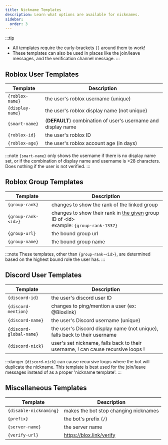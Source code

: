 ```yaml
---
title: Nickname Templates
description: Learn what options are available for nicknames.
sidebar:
  order: 3
---
```


:::tip

- All templates require the curly-brackets `{}` around them to work!
- These templates can also be used in places like the join/leave messages, and the verification channel message.
  :::

## Roblox User Templates

| Template         | Description                                                   |
| ---------------- | ------------------------------------------------------------- |
| `{roblox-name}`  | the user's roblox username (unique)                           |
| `{display-name}` | the user's roblox display name (not unique)                   |
| `{smart-name}`   | (**DEFAULT**) combination of user's username and display name |
| `{roblox-id}`    | the user's roblox ID                                          |
| `{roblox-age}`   | the user's roblox account age (in days)                       |

:::note
`{smart-name}` only shows the username if there is no display name set, or if the combination of display name and username is >28 characters.
Does nothing if the user is not verified.
:::

## Roblox Group Templates

| Template            | Description                                                                                          |
| ------------------- | ---------------------------------------------------------------------------------------------------- |
| `{group-rank}`      | changes to show the rank of the linked group                                                         |
| `{group-rank-<id>}` | changes to show their rank in <u>the given</u> group ID of \<id> <br /> example: `{group-rank-1337}` |
| `{group-url}`       | the bound group url                                                                                  |
| `{group-name}`      | the bound group name                                                                                 |

:::note
These templates, other than `{group-rank-<id>}`, are determined based on the highest bound role the user has.
:::

## Discord User Templates

| Template                | Description                                                                      |
| ----------------------- | -------------------------------------------------------------------------------- |
| `{discord-id}`          | the user's discord user ID                                                       |
| `{discord-mention}`     | changes to ping/mention a user (ex: @Bloxlink)                                   |
| `{discord-name}`        | the user's Discord username (unique)                                             |
| `{discord-global-name}` | the user's Discord display name (not unique), falls back to their username       |
| `{discord-nick}`        | user's set nickname, falls back to their username, ! can cause recursive loops ! |

:::danger
`{discord-nick}` can cause recursive loops where the bot will duplicate the nickname. This template is best
used for the join/leave messages instead of as a proper 'nickname template'.
:::

## Miscellaneous Templates

| Template               | Description                           |
| ---------------------- | ------------------------------------- |
| `{disable-nicknaming}` | makes the bot stop changing nicknames |
| `{prefix}`             | the bot's prefix (`/`)                |
| `{server-name}`        | the server name                       |
| `{verify-url}`         | https://blox.link/verify              |
